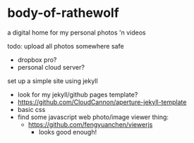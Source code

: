 # body-of-rathewolf
a digital home for my personal photos 'n videos

todo:
upload all photos somewhere safe
  - dropbox pro?
  - personal cloud server?

set up a simple site using jekyll
  - look for my jekyll/github pages template?
  - https://github.com/CloudCannon/aperture-jekyll-template
  - basic css
  - find some javascript web photo/image viewer thing:
    - https://github.com/fengyuanchen/viewerjs
      - looks good enough!
     
  
